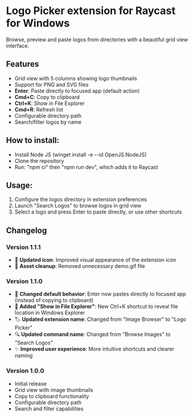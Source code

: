 # Logo Picker extension for Raycast for Windows

Browse, preview and paste logos from directories with a beautiful grid view interface.

## Features
- Grid view with 5 columns showing logo thumbnails
- Support for PNG and SVG files
- **Enter**: Paste directly to focused app (default action)
- **Cmd+C**: Copy to clipboard
- **Ctrl+K**: Show in File Explorer
- **Cmd+R**: Refresh list
- Configurable directory path
- Search/filter logos by name

## How to install:
- Install Node JS (winget install -e --id OpenJS.NodeJS)
- Clone the repository
- Run: "npm ci" then "npm run dev", which adds it to Raycast

## Usage:
1. Configure the logos directory in extension preferences
2. Launch "Search Logos" to browse logos in grid view
3. Select a logo and press Enter to paste directly, or use other shortcuts

## Changelog

### Version 1.1.1
- 🎨 **Updated icon**: Improved visual appearance of the extension icon
- 🧹 **Asset cleanup**: Removed unnecessary demo.gif file

### Version 1.1.0
- 🎯 **Changed default behavior**: Enter now pastes directly to focused app (instead of copying to clipboard)
- 📁 **Added "Show in File Explorer"**: New Ctrl+K shortcut to reveal file location in Windows Explorer
- 🏷️ **Updated extension name**: Changed from "Image Browser" to "Logo Picker" 
- 🔍 **Updated command name**: Changed from "Browse Images" to "Search Logos"
- ✨ **Improved user experience**: More intuitive shortcuts and clearer naming

### Version 1.0.0
- Initial release
- Grid view with image thumbnails
- Copy to clipboard functionality
- Configurable directory path
- Search and filter capabilities